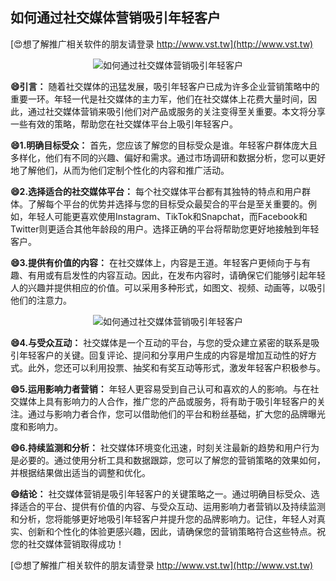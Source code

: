 ## **如何通过社交媒体营销吸引年轻客户**

[😍想了解推广相关软件的朋友请登录 http://www.vst.tw](http://www.vst.tw)

 <center><img src="https://vst.tw/MP4/tuiguang/png/6.png" alt="如何通过社交媒体营销吸引年轻客户"></center>

**😄引言：**
随着社交媒体的迅猛发展，吸引年轻客户已成为许多企业营销策略中的重要一环。年轻一代是社交媒体的主力军，他们在社交媒体上花费大量时间，因此，通过社交媒体营销来吸引他们对产品或服务的关注变得至关重要。本文将分享一些有效的策略，帮助您在社交媒体平台上吸引年轻客户。

**😄1.明确目标受众：**
首先，您应该了解您的目标受众是谁。年轻客户群体庞大且多样化，他们有不同的兴趣、偏好和需求。通过市场调研和数据分析，您可以更好地了解他们，从而为他们定制个性化的内容和推广活动。

**😄2.选择适合的社交媒体平台：**
每个社交媒体平台都有其独特的特点和用户群体。了解每个平台的优势并选择与您的目标受众最契合的平台是至关重要的。例如，年轻人可能更喜欢使用Instagram、TikTok和Snapchat，而Facebook和Twitter则更适合其他年龄段的用户。选择正确的平台将帮助您更好地接触到年轻客户。

**😄3.提供有价值的内容：**
在社交媒体上，内容是王道。年轻客户更倾向于与有趣、有用或有启发性的内容互动。因此，在发布内容时，请确保它们能够引起年轻人的兴趣并提供相应的价值。可以采用多种形式，如图文、视频、动画等，以吸引他们的注意力。

 <center><img src="https://vst.tw/MP4/tuiguang/png/7.png" alt="如何通过社交媒体营销吸引年轻客户"></center>

**😄4.与受众互动：**
社交媒体是一个互动的平台，与您的受众建立紧密的联系是吸引年轻客户的关键。回复评论、提问和分享用户生成的内容是增加互动性的好方式。此外，您还可以利用投票、抽奖和有奖互动等形式，激发年轻客户积极参与。

**😄5.运用影响力者营销：**
年轻人更容易受到自己认可和喜欢的人的影响。与在社交媒体上具有影响力的人合作，推广您的产品或服务，将有助于吸引年轻客户的关注。通过与影响力者合作，您可以借助他们的平台和粉丝基础，扩大您的品牌曝光度和影响力。

**😄6.持续监测和分析：**
社交媒体环境变化迅速，时刻关注最新的趋势和用户行为是必要的。通过使用分析工具和数据跟踪，您可以了解您的营销策略的效果如何，并根据结果做出适当的调整和优化。

**😄结论：**
社交媒体营销是吸引年轻客户的关键策略之一。通过明确目标受众、选择适合的平台、提供有价值的内容、与受众互动、运用影响力者营销以及持续监测和分析，您将能够更好地吸引年轻客户并提升您的品牌影响力。记住，年轻人对真实、创新和个性化的体验更感兴趣，因此，请确保您的营销策略符合这些特点。祝您的社交媒体营销取得成功！

[😍想了解推广相关软件的朋友请登录 http://www.vst.tw](http://www.vst.tw)



